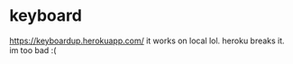 # keyboard
https://keyboardup.herokuapp.com/
it works on local lol. heroku breaks it. im too bad :(
